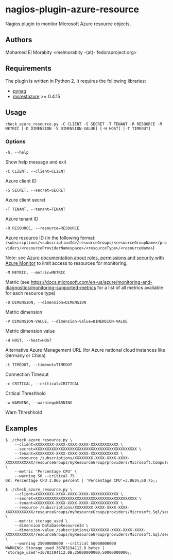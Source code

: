 # nagios-plugin-azure-resource

Nagios plugin to monitor Microsoft Azure resource objects.

## Authors

Mohamed El Morabity <melmorabity -(at)- fedoraproject.org>

## Requirements

The plugin is written in Python 2. It requires the following libraries:

* [pynag](https://pypi.python.org/pypi/pynag)
* [msrestazure](https://pypi.python.org/pypi/msrestazure) >= 0.4.15

## Usage

    check_azure_resource.py -C CLIENT -S SECRET -T TENANT -R RESOURCE -M METRIC [-D DIMENSION -V DIMENSION-VALUE] [-H HOST] [-T TIMEOUT]

### Options

    -h, --help

Show help message and exit

    -C CLIENT, --client=CLIENT

Azure client ID

    -S SECRET, --secret=SECRET

Azure client secret

    -T TENANT, --tenant=TENANT

Azure tenant ID

    -R RESOURCE, --resource=RESOURCE

Azure resource ID (in the following format: `/subscriptions/<subscriptionId>/resourceGroups/<resourceGroupName>/providers/<resourceProviderNamespace>/<resourceType>/<resourceName>`)

Note: see [Azure documentation about roles, permissions and security with Azure Monitor](https://docs.microsoft.com/en-us/azure/monitoring-and-diagnostics/monitoring-roles-permissions-security) to limit access to resources for monitoring.

    -M METRIC, --metric=METRIC

Metric (see https://docs.microsoft.com/en-us/azure/monitoring-and-diagnostics/monitoring-supported-metrics for a list of all metrics available for each resource type)

    -D DIMENSION, --dimension=DIMENSION

Metric dimension

    -V DIMENSION-VALUE, --dimension-value=DIMENSION-VALUE

Metric dimension value

    -H HOST, --host=HOST

Alternative Azure Management URL (for Azure national cloud instances like Germany or China)

    -t TIMEOUT, --timeout=TIMEOUT

Connection Timeout

    -c CRITICAL, --critical=CRITICAL

Critical Threshhold

    -w WARNING, --warning=WARNING

Warn Threshhold

## Examples

    $ ./check_azure_resource.py \
        --client=XXXXXXXX-XXXX-XXXX-XXXX-XXXXXXXXXXXX \
        --secret=XXXXXXXXXXXXXXXXXXXXXXXXXXXXXXXXXXXXXXXXXXXX \
        --tenant=XXXXXXXX-XXXX-XXXX-XXXX-XXXXXXXXXXXX \
        --resource /subscriptions/XXXXXXXX-XXXX-XXXX-XXXX-XXXXXXXXXXXX/resourceGroups/myResourceGroup/providers/Microsoft.Compute/virtualMachines/myVirtualMachine \
        --metric 'Percentage CPU' \
        --warning 50 --critical 75
    OK: Percentage CPU 3.865 percent | 'Percentage CPU'=3.865%;50;75;;

    $ ./check_azure_resource.py \
        --client=XXXXXXXX-XXXX-XXXX-XXXX-XXXXXXXXXXXX \
        --secret=XXXXXXXXXXXXXXXXXXXXXXXXXXXXXXXXXXXXXXXXXXXX \
        --tenant=XXXXXXXX-XXXX-XXXX-XXXX-XXXXXXXXXXXX \
        --resource /subscriptions/XXXXXXXX-XXXX-XXXX-XXXX-XXXXXXXXXXXX/resourceGroups/myResourceGroup/providers/Microsoft.Sql/servers/myDBServer \
        --metric storage_used \
        --dimension DatabaseResourceId \
        --dimension-value /subscriptions/XXXXXXXX-XXXX-XXXX-XXXX-XXXXXXXXXXXX/resourceGroups/myResourceGroup/providers/Microsoft.Sql/servers/myDBServer/databases/myDB \
        --warning 25000000000 --critical 50000000000
    WARNING: Storage used 36783194112.0 bytes | 'storage_used'=36783194112.0B;25000000000;50000000000;;
